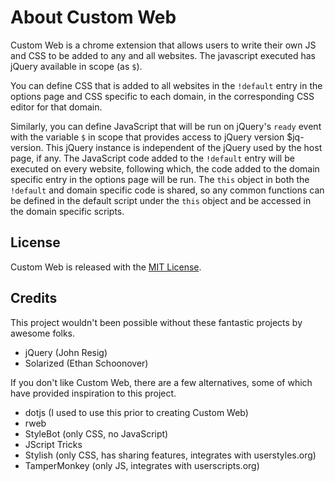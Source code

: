 # About Custom Web

Custom Web is a chrome extension that allows users to write their own JS and CSS
to be added to any and all websites. The javascript executed has jQuery
available in scope (as `$`).

You can define CSS that is added to all websites in the `!default` entry in the
options page and CSS specific to each domain, in the corresponding CSS editor
for that domain.

Similarly, you can define JavaScript that will be run on jQuery's `ready` event
with the variable `$` in scope that provides access to jQuery version
$jq-version.  This jQuery instance is independent of the jQuery used by the host
page, if any.  The JavaScript code added to the `!default` entry will be
executed on every website, following which, the code added to the domain
specific entry in the options page will be run. The `this` object in both the
`!default` and domain specific code is shared, so any common functions can be
defined in the default script under the `this` object and be accessed in the
domain specific scripts.

## License

Custom Web is released with the [MIT License](http://mitl.sharats.me).

## Credits

This project wouldn't been possible without these fantastic projects by awesome
folks.

- jQuery (John Resig)
- Solarized (Ethan Schoonover)

If you don't like Custom Web, there are a few alternatives, some of which have
provided inspiration to this project.

- dotjs (I used to use this prior to creating Custom Web)
- rweb
- StyleBot (only CSS, no JavaScript)
- JScript Tricks
- Stylish (only CSS, has sharing features, integrates with userstyles.org)
- TamperMonkey (only JS, integrates with userscripts.org)
